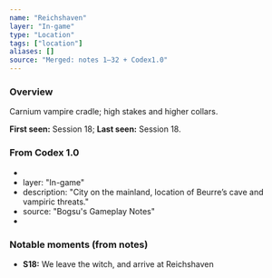 ```yaml
---
name: "Reichshaven"
layer: "In-game"
type: "Location"
tags: ["location"]
aliases: []
source: "Merged: notes 1–32 + Codex1.0"
---
```

### Overview
Carnium vampire cradle; high stakes and higher collars.

**First seen:** Session 18; **Last seen:** Session 18.

### From Codex 1.0
- 
- layer: "In-game"
- description: "City on the mainland, location of Beurre’s cave and vampiric threats."
- source: "Bogsu's Gameplay Notes"
- 

### Notable moments (from notes)
- **S18:** We leave the witch, and arrive at Reichshaven
